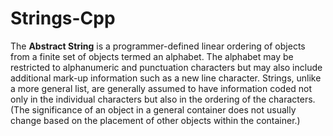 # Strings-Cpp

The **Abstract String** is a programmer-defined linear ordering of objects from a finite set of objects termed an alphabet. The alphabet may be restricted to alphanumeric and punctuation characters but may also include additional mark-up information such as a new line character.  Strings, unlike a more general list, are generally assumed to have information coded not only in the individual characters but also in the ordering of the characters. (The significance of an object in a general container does not usually change based on the placement of other objects within the container.)
